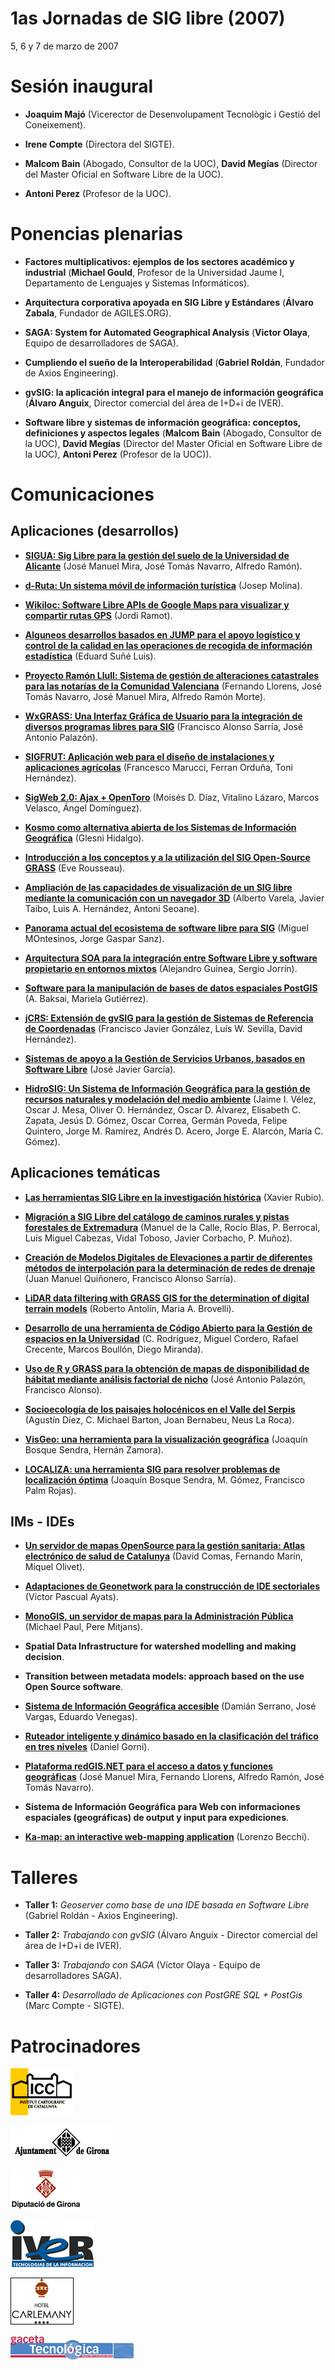 # 1as Jornadas de SIG libre (2007)

5, 6 y 7 de marzo de 2007


Sesión inaugural
==================

* **Joaquim Majó** (Vicerector de Desenvolupament Tecnològic i Gestió del Coneixement).

* **Irene Compte** (Directora del SIGTE).

* **Malcom Bain** (Abogado, Consultor de la UOC), **David Megías** (Director del Master Oficial en Software Libre de la UOC).

* **Antoni Perez** (Profesor de la UOC).


Ponencias plenarias
====================

* **Factores multiplicativos: ejemplos de los sectores académico y industrial** (**Michael Gould**, Profesor de la Universidad Jaume I, Departamento de Lenguajes y Sistemas Informáticos).

* **Arquitectura corporativa apoyada en SIG Libre y Estándares** (**Álvaro Zabala**, Fundador de AGILES.ORG).

* **SAGA: System for Automated Geographical Analysis** (**Victor Olaya**, Equipo de desarrolladores de SAGA).

* **Cumpliendo el sueño de la Interoperabilidad** (**Gabriel Roldán**, Fundador de Axios Engineering).

* **gvSIG: la aplicación integral para el manejo de información geográfica** (**Álvaro Anguix**, Director comercial del área de I+D+i de IVER).

* **Software libre y sistemas de información geográfica: conceptos, definiciones y aspectos legales** (**Malcom Bain** (Abogado, Consultor de la UOC), **David Megías** (Director del Master Oficial en Software Libre de la UOC), **Antoni Perez** (Profesor de la UOC)).


Comunicaciones
=================

Aplicaciones (desarrollos)
---------------------------

* **[SIGUA: Sig Libre para la gestión del suelo de la Universidad de Alicante](http://dugi.udg.edu/item/http:@@@@hdl.handle.net@@10256@@1194)** (José Manuel Mira, José Tomás Navarro, Alfredo Ramón).

* **[d-Ruta: Un sistema móvil de información turística](https://dugi-doc.udg.edu/handle/10256/1196)** (Josep Molina).

* **[Wikiloc: Software Libre APIs de Google Maps para visualizar y compartir rutas GPS](https://dugi-doc.udg.edu/handle/10256/1197)** (Jordi Ramot).

* **[Alguneos desarrollos basados en JUMP para el apoyo logístico y control de la calidad en las operaciones de recogida de información estadística](https://dugi-doc.udg.edu/handle/10256/1201)** (Eduard Suñé Luis).

* **[Proyecto Ramón Llull: Sistema de gestión de alteraciones catastrales para las notarías de la Comunidad Valenciana](https://dugi-doc.udg.edu/handle/10256/1202)** (Fernando Llorens, José Tomás Navarro, José Manuel Mira, Alfredo Ramón Morte).

* **[WxGRASS: Una Interfaz Gráfica de Usuario para la integración de diversos programas libres para SIG](https://dugi-doc.udg.edu/handle/10256/1206)** (Francisco Alonso Sarría, José Antonio Palazón).

* **[SIGFRUT: Aplicación web para el diseño de instalaciones y aplicaciones agrícolas](https://dugi-doc.udg.edu/handle/10256/1207)** (Francesco Marucci, Ferran Orduña, Toni Hernández).

* **[SigWeb 2.0: Ajax + OpenToro](https://dugi-doc.udg.edu/handle/10256/1208)** (Moisés D. Díaz, Vitalino Lázaro, Marcos Velasco, Ángel Domínguez).

* **[Kosmo como alternativa abierta de los Sistemas de Información Geográfica](https://dugi-doc.udg.edu/handle/10256/1209)** (Glesni Hidalgo).

* **[Introducción a los conceptos y a la utilización del SIG Open-Source GRASS](https://dugi-doc.udg.edu/handle/10256/1214)** (Eve Rousseau).

* **[Ampliación de las capacidades de visualización de un SIG libre mediante la comunicación con un navegador 3D](https://dugi-doc.udg.edu/handle/10256/1215)** (Alberto Varela, Javier Taibo, Luis A. Hernández, Antoni Seoane).

* **[Panorama actual del ecosistema de software libre para SIG](http://diobma.udg.edu//handle/10256.1/516)** (Miguel MOntesinos, Jorge Gaspar Sanz).

* **[Arquitectura SOA para la integración entre Software Libre y software propietario en entornos mixtos](https://dugi-doc.udg.edu/handle/10256/1217)** (Alejandro Guinea, Sergio Jorrín).

* **[Software para la manipulación de bases de datos espaciales PostGIS](https://dugi-doc.udg.edu/handle/10256/1225)** (A. Baksai, Mariela Gutiérrez).

* **[jCRS: Extensión de gvSIG para la gestión de Sistemas de Referencia de Coordenadas](https://dugi-doc.udg.edu/handle/10256/1227)** (Francisco Javier González, Luís W. Sevilla, David Hernández).

* **[Sistemas de apoyo a la Gestión de Servicios Urbanos, basados en Software Libre](https://dugi-doc.udg.edu/handle/10256/1229)** (José Javier García).

* **[HidroSIG: Un Sistema de Información Geográfica para la gestión de recursos naturales y modelación del medio ambiente](https://dugi-doc.udg.edu/handle/10256/1231)** (Jaime I. Vélez, Oscar J. Mesa, Oliver O. Hernández, Oscar D. Álvarez, Elisabeth C. Zapata, Jesús D. Gómez, Oscar Correa, Germán Poveda, Felipe Quintero, Jorge M. Ramírez, Andrés D. Acero, Jorge E. Alarcón, María C. Gómez).


Aplicaciones temáticas
------------------------

* **[Las herramientas SIG Libre en la investigación histórica](https://dugi-doc.udg.edu/handle/10256/1198)** (Xavier Rubio).

* **[Migración a SIG Libre del catálogo de caminos rurales y pistas forestales de Extremadura](https://dugi-doc.udg.edu/handle/10256/1199)** (Manuel de la Calle, Rocío Blas, P. Berrocal, Luís Miguel Cabezas, Vidal Toboso, Javier Corbacho, P. Muñoz).

* **[Creación de Modelos Digitales de Elevaciones a partir de diferentes métodos de interpolación para la determinación de redes de drenaje](https://dugi-doc.udg.edu/handle/10256/1200)** (Juan Manuel Quiñonero, Francisco Alonso Sarría).

* **[LiDAR data filtering with GRASS GIS for the determination of digital terrain models](https://dugi-doc.udg.edu/handle/10256/1203)** (Roberto Antolín, Maria A. Brovelli).

* **[Desarrollo de una herramienta de Código Abierto para la Gestión de espacios en la Universidad](https://dugi-doc.udg.edu/handle/10256/1204)** (C. Rodríguez, Miguel Cordero, Rafael Crecente, Marcos Boullón, Diego Miranda).

* **[Uso de R y GRASS para la obtención de mapas de disponibilidad de hábitat mediante análisis factorial de nicho](https://dugi-doc.udg.edu/handle/10256/1210)** (José Antonio Palazón, Francisco Alonso).

* **[Socioecología de los paisajes holocénicos en el Valle del Serpis](https://dugi-doc.udg.edu/handle/10256/1211)** (Agustín Díez, C. Michael Barton, Joan Bernabeu, Neus La Roca).

* **[VisGeo: una herramienta para la visualización geográfica](https://dugi-doc.udg.edu/handle/10256/1212)** (Joaquín Bosque Sendra, Hernán Zamora).

* **[LOCALIZA: una herramienta SIG para resolver problemas de localización óptima](https://dugi-doc.udg.edu/handle/10256/1213)** (Joaquín Bosque Sendra, M. Gómez, Francisco Palm Rojas).


IMs - IDEs
-----------

* **[Un servidor de mapas OpenSource para la gestión sanitaria: Atlas electrónico de salud de Catalunya](https://dugi-doc.udg.edu/handle/10256/1218)** (David Comas, Fernando Marín, Miquel Olivet).

* **[Adaptaciones de Geonetwork para la construcción de IDE sectoriales](https://dugi-doc.udg.edu/handle/10256/1221)** (Víctor Pascual Ayats).

* **[MonoGIS, un servidor de mapas para la Administración Pública](https://dugi-doc.udg.edu/handle/10256/1222)** (Michael Paul, Pere Mitjans).

* **Spatial Data Infrastructure for watershed modelling and making decision**.

* **Transition between metadata models: approach based on the use Open Source software**.

* **[Sistema de Información Geográfica accesible](https://dugi-doc.udg.edu/handle/10256/1228)** (Damián Serrano, José Vargas, Eduardo Venegas).

* **[Ruteador inteligente y dinámico basado en la clasificación del tráfico en tres niveles](https://dugi-doc.udg.edu/handle/10256/1230)** (Daniel Gorni).

* **[Plataforma redGIS.NET para el acceso a datos y funciones geográficas](https://dugi-doc.udg.edu/handle/10256/1232)** (José Manuel Mira, Fernando Llorens, Alfredo Ramón, José Tomás Navarro).

* **Sistema de Información Geográfica para Web con informaciones espaciales (geográficas) de output y input para expediciones**.

* **[Ka-map: an interactive web-mapping application](https://dugi-doc.udg.edu/handle/10256/1234)** (Lorenzo Becchi).

Talleres
========

* **Taller 1:** *Geoserver como base de una IDE basada en Software Libre* (Gabriel Roldán - Axios Engineering).

* **Taller 2:** *Trabajando con gvSIG* (Álvaro Anguix - Director comercial del área de I+D+i de IVER).

* **Taller 3:** *Trabajando con SAGA* (Víctor Olaya - Equipo de desarrolladores SAGA).

* **Taller 4:** *Desarrollado de Aplicaciones con PostGRE SQL + PostGis* (Marc Compte - SIGTE).

Patrocinadores
==============

![ICGC](img/icclogo.jpg)

![Ajuntament](img/ajuntamentGI.gif)

![Dipu](img/dipu.gif)

![IVER](img/IVERp.gif)

![Carlemany](img/logo_carlemany.jpg)

![Gaceta](img/logo_top_gaceta.gif)
